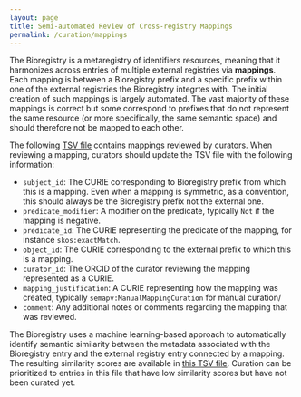 ```yaml
---
layout: page
title: Semi-automated Review of Cross-registry Mappings
permalink: /curation/mappings
---
```


The Bioregistry is a metaregistry of identifiers resources, meaning that it
harmonizes across entries of multiple external registries via **mappings**. Each
mapping is between a Bioregistry prefix and a specific prefix within one of the
external registries the Bioregistry integrtes with. The initial creation of such
mappings is largely automated. The vast majority of these mappings is correct
but some correspond to prefixes that do not represent the same resource (or more
specifically, the same semantic space) and should therefore not be mapped to
each other.

The following
[TSV file](https://github.com/biopragmatics/bioregistry/blob/main/src/bioregistry/data/curated_mappings.tsv)
contains mappings reviewed by curators. When reviewing a mapping, curators
should update the TSV file with the following information:

- `subject_id`: The CURIE corresponding to Bioregistry prefix from which this is
  a mapping. Even when a mapping is symmetric, as a convention, this should
  always be the Bioregistry prefix not the external one.
- `predicate_modifier`: A modifier on the predicate, typically `Not` if the
  mapping is negative.
- `predicate_id`: The CURIE representing the predicate of the mapping, for
  instance `skos:exactMatch`.
- `object_id`: The CURIE corresponding to the external prefix to which this is a
  mapping.
- `curator_id`: The ORCID of the curator reviewing the mapping represented as a
  CURIE.
- `mapping_justification`: A CURIE representing how the mapping was created,
  typically `semapv:ManualMappingCuration` for manual curation/
- `comment`: Any additional notes or comments regarding the mapping that was
  reviewed.

The Bioregistry uses a machine learning-based approach to automatically identify
semantic similarity between the metadata associated with the Bioregistry entry
and the external registry entry connected by a mapping. The resulting similarity
scores are available in
[this TSV file](https://github.com/biopragmatics/bioregistry/blob/main/exports/analyses/mapping_checking/mapping_embedding_similarities.tsv).
Curation can be prioritized to entries in this file that have low similarity
scores but have not been curated yet.
